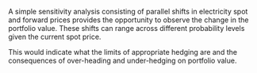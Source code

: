 A simple sensitivity analysis consisting of parallel shifts in electricity spot and forward prices provides the opportunity to observe the change in the portfolio value. These shifts can range across different probability levels given the current spot price.

This would indicate what the limits of appropriate hedging are and the consequences of over-heading and under-hedging on portfolio value.

